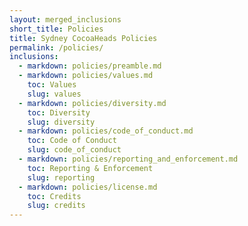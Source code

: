 ```yaml
---
layout: merged_inclusions
short_title: Policies
title: Sydney CocoaHeads Policies
permalink: /policies/
inclusions:
  - markdown: policies/preamble.md
  - markdown: policies/values.md
    toc: Values
    slug: values
  - markdown: policies/diversity.md
    toc: Diversity
    slug: diversity
  - markdown: policies/code_of_conduct.md
    toc: Code of Conduct
    slug: code_of_conduct
  - markdown: policies/reporting_and_enforcement.md
    toc: Reporting & Enforcement
    slug: reporting
  - markdown: policies/license.md
    toc: Credits
    slug: credits
---
```


